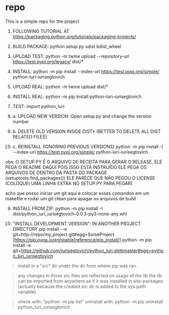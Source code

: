 # repo

This is a simple repo for the project


1. FOLLOWING TUTORIAL AT https://packaging.python.org/tutorials/packaging-projects/

2. BUILD PACKAGE: python setup.py sdist bdist_wheel

3. UPLOAD TEST: python -m twine upload --repository-url https://test.pypi.org/legacy/ dist/*

4. INSTALL: python -m pip install --index-url https://test.pypi.org/simple/ python-luri-iurisegtovich

5. UPLOAD REAL: python -m twine upload dist/*

6. INSTALL REAL: python -m pip install python-luri-iurisegtovich

7. TEST: import python_luri

8. a. UPLOAD NEW VERSION: Open setup.py and change the version number
8. b. DELETE OLD VERSION INSIDE DIST* (BETTER TO DELETE ALL DIST RELATED FILES)
8. c. REINSTALL (IGNORING PREVIOUS VERSIONS) python -m pip install -I --index-url https://test.pypi.org/simple/ python-luri-iurisegtovich

obs: O SETUP.PY É O ARQUIVO DE RECEITA PARA GERAR O RELEASE,
ELE PEGA O README DAQUI POIS ISSO ESTÁ INSTRUÍDO
ELE PEGA OS ARQUIVOS DE DENTRO DA PASTA DO PACKAGE (setuptools.find_packages())
ELE PARECE QUE NÃO PEGOU O LICENSE (COLOQUEI UMA LINHA EXTRA NO SETUP.PY PARA PEGAR)

acho que posso iniciar um git aqui e colocar esses comandos em um makefile
e rodar um git clean para apagar os arquivos de build

9. INSTALL FROM ZIP: python -m pip install -I dist/python_luri_iurisegtovich-0.0.3-py3-none-any.whl

10. "INSTALL DEVELOPMENT VERSION": 
IN ANOTHER PROJECT DIRECTORY
pip install --e git+http://repo/my_project.git#egg=SomeProject
[https://pip.pypa.io/en/stable/reference/pip_install/]
python -m pip install -e git+https://github.com/iurisegtovich/python_luri.git@master#egg=python_luri_iurisegtovich
> install in a "src" dir under the dir from where pip was ran.

> any changes in those src files are reflected on usage of the lib
> the lib can be imported from anywhere as if it was installed in site-packages (actually because the created src dir is added to the sys.path variable)

> check with: "python -m pip list"
> uninstall with: python -m pip uninstall python_luri_iurisegtovich






